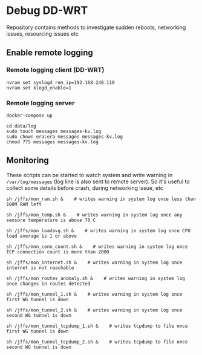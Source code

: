 # Debug DD-WRT

Repository contains methods to investigate sudden reboots, networking issues, resourcing issues etc

## Enable remote logging

### Remote logging client (DD-WRT)

```
nvram set syslogd_rem_ip=192.168.240.110
nvram set klogd_enable=1
```

### Remote logging server

```
docker-compose up

cd data/log
sudo touch messages messages-kv.log
sudo chown era:era messages messages-kv.log
chmod 775 messages messages-kv.log
```

## Monitoring

These scripts can be started to watch system and write warning in `/var/log/messages` (log line is also sent to remote server).
So it's useful to collect some details before crash, during networking issue, etc

```
sh /jffs/mon_ram.sh &    # writes warning in system log once less than 100M RAM left

sh /jffs/mon_temp.sh &    # writes warning in system log once any sensore temperature is above 70 C

sh /jffs/mon_loadavg.sh &    # writes warning in system log once CPU load average is 1 or above

sh /jffs/mon_conn_count.sh &    # writes warning in system log once TCP connection count is more than 2000

sh /jffs/mon_internet.sh &    # writes warning in system log once internet is not reachable

sh /jffs/mon_routes_anomaly.sh &    # writes warning in system log once changes in routes detected

sh /jffs/mon_tunnel_1.sh &    # writes warning in system log once first WG tunnel is down

sh /jffs/mon_tunnel_2.sh &    # writes warning in system log once second WG tunnel is down

sh /jffs/mon_tunnel_tcpdump_1.sh &    # writes tcpdump to file once first WG tunnel is down

sh /jffs/mon_tunnel_tcpdump_2.sh &    # writes tcpdump to file once second WG tunnel is down

```
